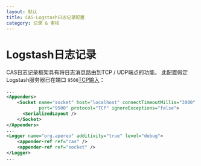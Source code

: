 ```yaml
---
layout: 默认
title: CAS-Logstash日志记录配置
category: 记录 & 审核
---
```


# Logstash日志记录

CAS日志记录框架具有将日志消息路由到TCP / UDP端点的功能。 此配置假定Logstash服务器已在端口 `9500`[TCP输入](https://www.elastic.co/guide/en/logstash/current/plugins-inputs-tcp.html)：

```xml
...
<Appenders>
    <Socket name="socket" host="localhost" connectTimeoutMillis="3000"
            port="9500" protocol="TCP" ignoreExceptions="false">
      <SerializedLayout />
    </Socket>
</Appenders>
...
<Logger name="org.apereo" additivity="true" level="debug">
    <appender-ref ref="cas" />
    <appender-ref ref="socket" />
</Logger>
...
```
